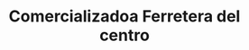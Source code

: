 ---
title: "Comercializadoa Ferretera del centro"
url: /aguascalientes/comercializadoa-ferretera-del-centro/
shop: Eisenwaren
---
